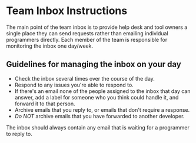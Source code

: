 Team Inbox Instructions
==================

The main point of the team inbox is to provide help desk and tool owners a single place they can send requests rather than emailing individual programmers directly. Each member of the team is responsible for monitoring the inbox one day/week. 

Guidelines for managing the inbox on your day
------------------
* Check the inbox several times over the course of the day.
* Respond to any issues you're able to respond to.
* If there's an email none of the people assigned to the inbox that day can answer, add a label for someone who you think could handle it, and forward it to that person.
* Archive emails that you reply to, or emails that don't require a response.
* *Do NOT* archive emails that you have forwarded to another developer. 

The inbox should always contain any email that is waiting for a programmer to reply to.
